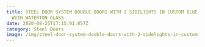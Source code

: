 ```yaml
---
title: STEEL DOOR SYSTEM DOUBLE DOORS WITH 2 SIDELIGHTS IN CUSTOM BLUE COLOUR
  WITH WATERTON GLASS
date: 2020-08-25T17:15:01.857Z
category: Steel Doors
image: /img/steel-door-system-double-doors-with-2-sidelights-in-custom-blue-colour-with-waterton-glass-1-e1501595820134.jpg
---
```

